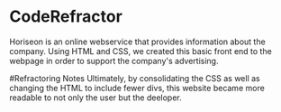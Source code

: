 # CodeRefractor
Horiseon is an online webservice that provides information about the company.
Using HTML and CSS, we created this basic front end to the webpage in order to support the company's advertising.

#Refractoring Notes
Ultimately, by consolidating the CSS as well as changing the HTML to include fewer divs, this website became more readable to not only the user but the deeloper. 

